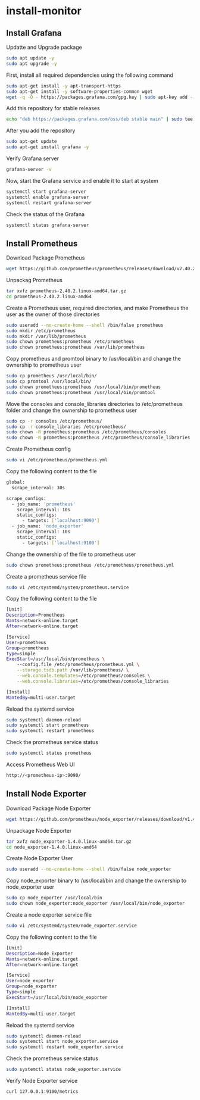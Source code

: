 # install-monitor
## Install Grafana
Updatte and Upgrade package
```sh
sudo apt update -y
sudo apt upgrade -y
```
First, install all required dependencies using the following command
```sh
sudo apt-get install -y apt-transport-https
sudo apt-get install -y software-properties-common wget
wget -q -O - https://packages.grafana.com/gpg.key | sudo apt-key add -
```
Add this repository for stable releases  
```sh
echo "deb https://packages.grafana.com/oss/deb stable main" | sudo tee -a /etc/apt/sources.list.d/grafana.list
```
After you add the repository
```sh
sudo apt-get update
sudo apt-get install grafana -y
```
Verify Grafana server
```sh
grafana-server -v
```
Now, start the Grafana service and enable it to start at system
```sh
systemctl start grafana-server
systemctl enable grafana-server
systemctl restart grafana-server
```
Check the status of the Grafana
```sh
systemctl status grafana-server
``` 

## Install Prometheus
Download Package Prometheus
```sh
wget https://github.com/prometheus/prometheus/releases/download/v2.40.2/prometheus-2.40.2.linux-amd64.tar.gz
```
Unpackag Prometheus
```sh
tar xvfz prometheus-2.40.2.linux-amd64.tar.gz
cd prometheus-2.40.2.linux-amd64
```
Create a Prometheus user, required directories, and make Prometheus the user as the owner of those directories
```sh
sudo useradd --no-create-home --shell /bin/false prometheus
sudo mkdir /etc/prometheus  
sudo mkdir /var/lib/prometheus
sudo chown prometheus:prometheus /etc/prometheus
sudo chown prometheus:prometheus /var/lib/prometheus
```
Copy prometheus and promtool binary to /usr/local/bin and change the ownership to prometheus user
```sh
sudo cp prometheus /usr/local/bin/
sudo cp promtool /usr/local/bin/
sudo chown prometheus:prometheus /usr/local/bin/prometheus
sudo chown prometheus:prometheus /usr/local/bin/promtool
```
Move the consoles and console_libraries directories to /etc/prometheus folder and change the ownership to prometheus user
```sh
sudo cp -r consoles /etc/prometheus/
sudo cp -r console_libraries /etc/prometheus/
sudo chown -R prometheus:prometheus /etc/prometheus/consoles
sudo chown -R prometheus:prometheus /etc/prometheus/console_libraries
```
Create Prometheus config
```sh
sudo vi /etc/prometheus/prometheus.yml
```
Copy the following content to the file
```sh
global:
  scrape_interval: 30s

scrape_configs:
  - job_name: 'prometheus'
    scrape_interval: 10s
    static_configs:
      - targets: ['localhost:9090']
  - job_name: 'node_exporter'
    scrape_interval: 10s
    static_configs:
      - targets: ['localhost:9100']
```
Change the ownership of the file to prometheus user
```sh
sudo chown prometheus:prometheus /etc/prometheus/prometheus.yml
```
Create a prometheus service file
```sh
sudo vi /etc/systemd/system/prometheus.service 
```
Copy the following content to the file
```sh
[Unit]
Description=Prometheus
Wants=network-online.target
After=network-online.target

[Service]
User=prometheus
Group=prometheus
Type=simple
ExecStart=/usr/local/bin/prometheus \
    --config.file /etc/prometheus/prometheus.yml \
    --storage.tsdb.path /var/lib/prometheus/ \
    --web.console.templates=/etc/prometheus/consoles \
    --web.console.libraries=/etc/prometheus/console_libraries

[Install]
WantedBy=multi-user.target
```
Reload the systemd service
```sh
sudo systemctl daemon-reload
sudo systemctl start prometheus
sudo systemctl restart prometheus
```
Check the prometheus service status
```sh
sudo systemctl status prometheus
```
Access Prometheus Web UI
```sh
http://<prometheus-ip>:9090/
```

## Install Node Exporter 
Download Package Node Exporter
```sh
wget https://github.com/prometheus/node_exporter/releases/download/v1.4.0/node_exporter-1.4.0.linux-amd64.tar.gz
```
Unpackage Node Exporter
```sh
tar xvfz node_exporter-1.4.0.linux-amd64.tar.gz
cd node_exporter-1.4.0.linux-amd64
```
Create Node Exporter User
```sh
sudo useradd --no-create-home --shell /bin/false node_exporter
```
Copy node_exporter binary to /usr/local/bin and change the ownership to node_exporter user
```sh
sudo cp node_exporter /usr/local/bin
sudo chown node_exporter:node_exporter /usr/local/bin/node_exporter
```
Create a node exporter service file
```sh
sudo vi /etc/systemd/system/node_exporter.service
```
Copy the following content to the file
```sh
[Unit]
Description=Node Exporter
Wants=network-online.target
After=network-online.target

[Service]
User=node_exporter
Group=node_exporter
Type=simple
ExecStart=/usr/local/bin/node_exporter

[Install]
WantedBy=multi-user.target
```
Reload the systemd service
```sh
sudo systemctl daemon-reload
sudo systemctl start node_exporter.service 
sudo systemctl restart node_exporter.service
```
Check the prometheus service status
```sh
sudo systemctl status node_exporter.service
```
Verify Node Exporter service
```sh
curl 127.0.0.1:9100/metrics
```

